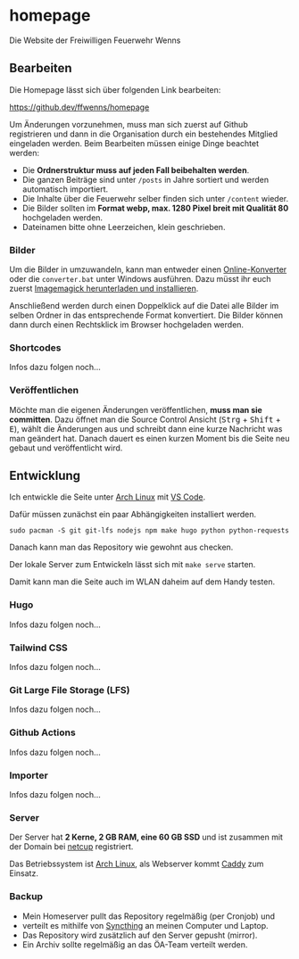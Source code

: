 # homepage

Die Website der Freiwilligen Feuerwehr Wenns

## Bearbeiten

Die Homepage lässt sich über folgenden Link bearbeiten:

https://github.dev/ffwenns/homepage

Um Änderungen vorzunehmen, muss man sich zuerst auf Github registrieren und dann in die Organisation durch ein bestehendes Mitglied eingeladen werden. Beim Bearbeiten müssen einige Dinge beachtet werden:

- Die **Ordnerstruktur muss auf jeden Fall beibehalten werden**.
- Die ganzen Beiträge sind unter `/posts` in Jahre sortiert und werden automatisch importiert.
- Die Inhalte über die Feuerwehr selber finden sich unter `/content` wieder.
- Die Bilder sollten im **Format webp, max. 1280 Pixel breit mit Qualität 80** hochgeladen werden.
- Dateinamen bitte ohne Leerzeichen, klein geschrieben.

### Bilder

Um die Bilder in umzuwandeln, kann man entweder einen [Online-Konverter](https://www.freeconvert.com/de/webp-converter) oder die `converter.bat` unter Windows ausführen. Dazu müsst ihr euch zuerst [Imagemagick herunterladen und installieren](https://imagemagick.org/script/download.php#windows). 

Anschließend werden durch einen Doppelklick auf die Datei alle Bilder im selben Ordner in das entsprechende Format konvertiert. Die Bilder können dann durch einen Rechtsklick im Browser hochgeladen werden.

### Shortcodes

Infos dazu folgen noch...

### Veröffentlichen

Möchte man die eigenen Änderungen veröffentlichen, **muss man sie committen**. Dazu öffnet man die Source Control Ansicht (<kbd>Strg</kbd> + <kbd>Shift</kbd> + <kbd>E</kbd>), wählt die Änderungen aus und schreibt dann eine kurze Nachricht was man geändert hat. Danach dauert es einen kurzen Moment bis die Seite neu gebaut und veröffentlicht wird.

## Entwicklung

Ich entwickle die Seite unter [Arch Linux](https://archlinux.org) mit [VS Code](https://code.visualstudio.com). 

Dafür müssen zunächst ein paar Abhängigkeiten installiert werden. 

```
sudo pacman -S git git-lfs nodejs npm make hugo python python-requests
```

Danach kann man das Repository wie gewohnt aus checken. 

Der lokale Server zum Entwickeln lässt sich mit `make serve` starten. 

Damit kann man die Seite auch im WLAN daheim auf dem Handy testen.

### Hugo

Infos dazu folgen noch...

### Tailwind CSS

Infos dazu folgen noch...

### Git Large File Storage (LFS)

Infos dazu folgen noch...

### Github Actions

Infos dazu folgen noch...

### Importer

Infos dazu folgen noch...

### Server

Der Server hat **2 Kerne, 2 GB RAM, eine 60 GB SSD** und ist zusammen mit 
der Domain bei [netcup](https://netcup.de) registriert.

Das Betriebssystem ist [Arch Linux](https://archlinux.org), 
als Webserver kommt [Caddy](https://caddyserver.com) zum Einsatz.

### Backup

- Mein Homeserver pullt das Repository regelmäßig (per Cronjob) und
- verteilt es mithilfe von [Syncthing](https://syncthing.net) an meinen Computer und Laptop.
- Das Repository wird zusätzlich auf den Server gepusht (mirror).
- Ein Archiv sollte regelmäßig an das ÖA-Team verteilt werden.